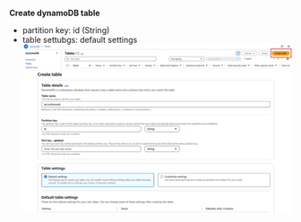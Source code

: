 **Create dynamoDB table**

- partition key: id (String)
- table settubgs: default settings
  ![alt text](./images/db1.png)
  ![alt text](./images/db2.png)
